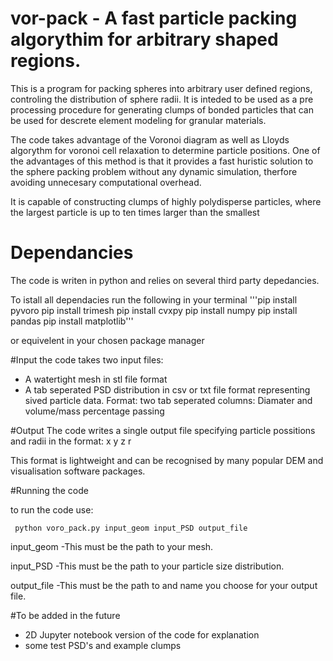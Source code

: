 # vor-pack - A fast particle packing algorythim for arbitrary shaped regions.

This is a program for packing spheres into arbitrary user defined regions, controling the distribution of sphere radii. It is inteded to be used as a pre processing procedure for generating clumps of bonded particles that can be used for descrete element modeling for granular materials.

The code takes advantage of the Voronoi diagram as well as Lloyds algorythm for voronoi cell relaxation to determine particle positions. One of the advantages of this method is that it provides a fast huristic solution to the sphere packing problem without any dynamic simulation, therfore avoiding unnecesary computational overhead.

It is capable of constructing clumps of highly polydisperse particles, where the largest particle is up to ten times larger than the smallest 

# Dependancies
The code is writen in python and relies on several third party depedancies.

To istall all dependacies run the following in your terminal
'''pip install pyvoro
pip install trimesh
pip install cvxpy
pip install numpy
pip install pandas
pip install matplotlib'''

or equivelent in your chosen package manager

#Input
the code takes two input files:

- A watertight mesh in stl file format
- A tab seperated PSD distribution in csv or txt file format representing sived particle data. Format: two tab seperated columns: Diamater and volume/mass percentage passing

#Output
The code writes a single output file specifying particle possitions and radii in the format: x y z r

This format is lightweight and can be recognised by many popular DEM and visualisation software packages.

#Running the code

to run the code use:

``` python voro_pack.py input_geom input_PSD output_file```

input_geom
-This must be the path to your mesh.

input_PSD
-This must be the path to your particle size distribution.

output_file
-This must be the path to and name you choose for your output file.

#To be added in the future
- 2D Jupyter notebook version of the code for explanation
- some test PSD's and example clumps
